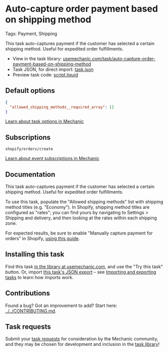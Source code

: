 # Auto-capture order payment based on shipping method

Tags: Payment, Shipping

This task auto-captures payment if the customer has selected a certain shipping method. Useful for expedited order fulfillments.

* View in the task library: [usemechanic.com/task/auto-capture-order-payment-based-on-shipping-method](https://usemechanic.com/task/auto-capture-order-payment-based-on-shipping-method)
* Task JSON, for direct import: [task.json](../../tasks/auto-capture-order-payment-based-on-shipping-method.json)
* Preview task code: [script.liquid](./script.liquid)

## Default options

```json
{
  "allowed_shipping_methods__required_array": []
}
```

[Learn about task options in Mechanic](https://docs.usemechanic.com/article/471-task-options)

## Subscriptions

```liquid
shopify/orders/create
```

[Learn about event subscriptions in Mechanic](https://docs.usemechanic.com/article/408-subscriptions)

## Documentation

This task auto-captures payment if the customer has selected a certain shipping method. Useful for expedited order fulfillments.

To use this task, populate the "Allowed shipping methods" list with shipping method titles (e.g. "Economy"). In Shopify, shipping method titles are configured as "rates"; you can find yours by navigating to Settings > Shipping and delivery, and then looking at the rates within each shipping zone.

For expected results, be sure to enable "Manually capture payment for orders" in Shopify, [using this guide](https://help.shopify.com/en/manual/payments/payment-authorization#set-up-manual-capture-of-credit-card-payments).

## Installing this task

Find this task [in the library at usemechanic.com](https://usemechanic.com/task/auto-capture-order-payment-based-on-shipping-method), and use the "Try this task" button. Or, import [this task's JSON export](../../tasks/auto-capture-order-payment-based-on-shipping-method.json) – see [Importing and exporting tasks](https://docs.usemechanic.com/article/505-importing-and-exporting-tasks) to learn how imports work.

## Contributions

Found a bug? Got an improvement to add? Start here: [../../CONTRIBUTING.md](../../CONTRIBUTING.md).

## Task requests

Submit your [task requests](https://mechanic.canny.io/task-requests) for consideration by the Mechanic community, and they may be chosen for development and inclusion in the [task library](https://tasks.mechanic.dev/)!

